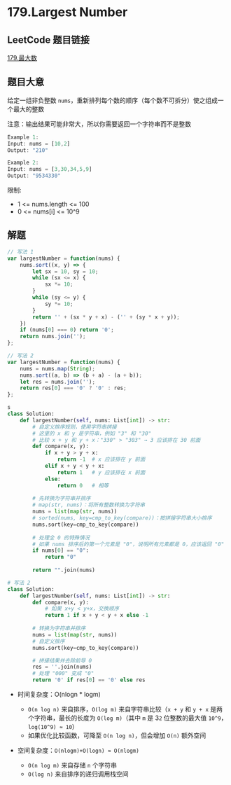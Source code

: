 # 179.Largest Number

## LeetCode 题目链接

[179.最大数](https://leetcode.cn/problems/largest-number/)

## 题目大意

给定一组非负整数 `nums`，重新排列每个数的顺序（每个数不可拆分）使之组成一个最大的整数

注意：输出结果可能非常大，所以你需要返回一个字符串而不是整数

```js
Example 1:
Input: nums = [10,2]
Output: "210"

Example 2:
Input: nums = [3,30,34,5,9]
Output: "9534330"
```

限制:
- 1 <= nums.length <= 100
- 0 <= nums[i] <= 10^9

## 解题

```js
// 写法 1
var largestNumber = function(nums) {
    nums.sort((x, y) => {
        let sx = 10, sy = 10;
        while (sx <= x) {
            sx *= 10;
        }
        while (sy <= y) {
            sy *= 10;
        }
        return '' + (sx * y + x) - ('' + (sy * x + y));
    })
    if (nums[0] === 0) return '0';
    return nums.join('');
};

// 写法 2
var largestNumber = function(nums) {
    nums = nums.map(String);
    nums.sort((a, b) => (b + a) - (a + b));
    let res = nums.join('');
    return res[0] === '0' ? '0' : res;
};
```
```python
s
class Solution:
    def largestNumber(self, nums: List[int]) -> str:
        # 自定义排序规则，使用字符串拼接
        # 这里的 x 和 y 是字符串，例如 "3" 和 "30"
        # 比较 x + y 和 y + x："330" > "303" → 3 应该排在 30 前面
        def compare(x, y):
            if x + y > y + x:
                return -1  # x 应该排在 y 前面
            elif x + y < y + x:
                return 1   # y 应该排在 x 前面
            else:
                return 0   # 相等
        
        # 先转换为字符串并排序
        # map(str, nums)：将所有整数转换为字符串
        nums = list(map(str, nums))
        # sorted(nums, key=cmp_to_key(compare))：按拼接字符串大小排序
        nums.sort(key=cmp_to_key(compare))  
        
        # 处理全 0 的特殊情况
        # 如果 nums 排序后的第一个元素是 "0"，说明所有元素都是 0，应该返回 "0"
        if nums[0] == "0":
            return "0"
        
        return "".join(nums)

# 写法 2
class Solution:
    def largestNumber(self, nums: List[int]) -> str:
        def compare(x, y):
            # 如果 x+y < y+x，交换顺序
            return 1 if x + y < y + x else -1 
        
        # 转换为字符串并排序
        nums = list(map(str, nums))
        # 自定义排序
        nums.sort(key=cmp_to_key(compare))

        # 拼接结果并去除前导 0
        res = ''.join(nums)
        # 处理 "000" 变成 "0"
        return '0' if res[0] == '0' else res 
```

- 时间复杂度：O(nlogn * logm)
  - `O(n log n)` 来自排序，`O(log m)` 来自字符串比较（`x + y` 和 `y + x` 是两个字符串，最长的长度为 `O(log m)`（其中 `m` 是 3`2` 位整数的最大值 `10^9`，`log(10^9) ≈ 10`）
  - 如果优化比较函数，可降至 `O(n log n)`，但会增加 `O(n)` 额外空间
  
- 空间复杂度：`O(nlogm)+O(logn) ≈ O(nlogm)`
  - `O(n log m)` 来自存储 `n` 个字符串
  - `O(log n)` 来自排序的递归调用栈空间
